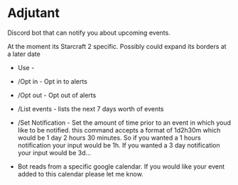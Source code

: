 # Adjutant
Discord bot that can notify you about upcoming events.


At the moment its Starcraft 2 specific. Possibly could expand its borders at a later date


- Use -
  
- /Opt in - Opt in to alerts

- /Opt out - Opt out of alerts

- /List events - lists the next 7 days worth of events

- /Set Notification - Set the amount of time prior to an event in which youd like to be notified.
     this command accepts a format of 1d2h30m which would be 1 day 2 hours 30 minutes. So if you wanted a 1 hours notification your input would be 1h. If you wanted a 3 day notification your input would be 3d...
  
- Bot reads from a specific google calendar. If you would like your event added to this calendar please let me know. 
